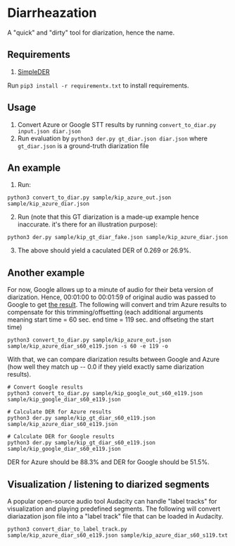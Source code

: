 # Diarrheazation

A "quick" and "dirty" tool for diarization, hence the name.

## Requirements
1. [SimpleDER](https://github.com/wq2012/SimpleDER)

Run `pip3 install -r requirementx.txt` to install requirements.

## Usage
1. Convert Azure or Google STT results by running `convert_to_diar.py input.json diar.json`
2. Run evaluation by `python3 der.py gt_diar.json diar.json` where `gt_diar.json` is a ground-truth diarization file

## An example
1. Run:
```
python3 convert_to_diar.py sample/kip_azure_out.json sample/kip_azure_diar.json
```
2. Run (note that this GT diarization is a made-up example hence inaccurate. it's there for an illustration purpose):
```
python3 der.py sample/kip_gt_diar_fake.json sample/kip_azure_diar.json
```
3. The above should yield a caculated DER of 0.269 or 26.9%.

## Another example
For now, Google allows up to a minute of audio for their beta version of diarization. Hence, 00:01:00 to 00:01:59 of original audio was passed to Google to get [the result](./sample/kip_google_out_s60_e119.json).
The following will convert and trim Azure results to compensate for this trimming/offsetting (each additional arguments meaning start time = 60 sec. end time = 119 sec. and offseting the start time)
```
python3 convert_to_diar.py sample/kip_azure_out.json sample/kip_azure_diar_s60_e119.json -s 60 -e 119 -o
```

With that, we can compare diarization results between Google and Azure (how well they match up -- 0.0 if they yield exactly same diarization results).
```
# Convert Google results
python3 convert_to_diar.py sample/kip_google_out_s60_e119.json sample/kip_google_diar_s60_e119.json

# Calculate DER for Azure results
python3 der.py sample/kip_gt_diar_s60_e119.json sample/kip_azure_diar_s60_e119.json

# Calculate DER for Google results
python3 der.py sample/kip_gt_diar_s60_e119.json sample/kip_google_diar_s60_e119.json
```
DER for Azure should be 88.3% and DER for Google should be 51.5%.

## Visualization / listening to diarized segments
A popular open-source audio tool Audacity can handle "label tracks" for visualization and playing predefined segments. The following will convert diariazation json file into a "label track" file that can be loaded in Audacity.
```
python3 convert_diar_to_label_track.py sample/kip_azure_diar_s60_e119.json sample/kip_azure_diar_s60_s119.txt
```
